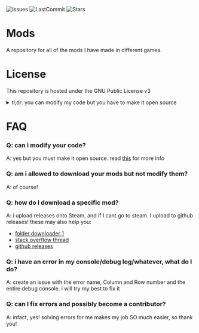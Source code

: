 ![Issues](https://img.shields.io/github/issues/Just-a-Unity-Dev/mods)
![LastCommit](https://img.shields.io/github/last-commit/Just-a-Unity-Dev/mods)
![Stars](https://img.shields.io/github/stars/Just-a-Unity-Dev/mods)

# Mods
A repository for all of the mods I have made in different games.


# License
This repository is hosted under the GNU Public License v3
<details>
  <summary>tl;dr: you can modify my code but you have to make it open source</summary>
  This repository (and all my mods) are hosted under the GNU Public License v3. You are able to download, use and modify my code as long as you do not distribute closed source versions. This means if you modify my code, you MUST make it open source.
</details>

# FAQ

### Q: can i modify your code?

A: yes but you must make it open source. read [this](#license) for more info

### Q: am i allowed to download your mods but not modify them?

A: of course!

### Q: how do I download a specific mod?

A: i upload releases onto Steam, and if I cant go to steam. I upload to github releases! these may also help you:
- [folder downloader 1](https://download-directory.github.io/)
- [stack overflow thread](https://stackoverflow.com/questions/7106012/download-a-single-folder-or-directory-from-a-github-repo)
- [github releases](https://github.com/Just-a-Unity-Dev/mods/releases)

### Q: i have an error in my console/debug log/whatever, what do I do?

A: create an issue with the error name, Column and Row number and the entire debug console. i will try my best to fix it

### Q: can I fix errors and possibly become a contributor?

A: infact, yes! solving errors for me makes my job SO much easier, so thank you!
